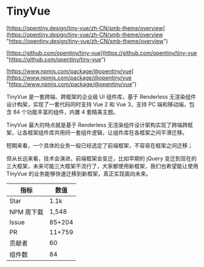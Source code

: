 # TinyVue

[https://opentiny.design/tiny-vue/zh-CN/smb-theme/overview](https://opentiny.design/tiny-vue/zh-CN/smb-theme/overview "https://opentiny.design/tiny-vue/zh-CN/smb-theme/overview")

[https://github.com/opentiny/tiny-vue](https://github.com/opentiny/tiny-vue "https://github.com/opentiny/tiny-vue")

[https://www.npmjs.com/package/@opentiny/vue](https://www.npmjs.com/package/@opentiny/vue "https://www.npmjs.com/package/@opentiny/vue")

TinyVue 是一套跨端、跨框架的企业级 UI 组件库，基于 Renderless 无渲染组件设计构架，实现了一套代码同时支持 Vue 2 和 Vue 3，支持 PC 端和移动端，包含 84 个功能丰富的组件，内置 4 套精美主题。

TinyVue 最大的特点就是基于 Renderless 无渲染组件设计架构实现了跨端跨框架，让各框架组件库共用同一套组件逻辑，让组件库在各框架之间平滑迁移。

短期来看，一个具体的业务一般已经选定了前端框架，不容易在框架之间迁移；

但从长远来看，技术会演进，前端框架会变迁，比如早期的 jQuery 变迁到现在的三大框架，未来可能三大框架不流行了，大家都使用新框架，我们也希望能让使用 TinyVue 的业务能够快速迁移到新框架，真正实现面向未来。

| 指标      | 数值     |
| ------- | ------ |
| Star    | 1.1k   |
| NPM 周下载 | 1,548  |
| Issue   | 85+204 |
| PR      | 11+759 |
| 贡献者     | 60     |
| 组件数     | 84     |



